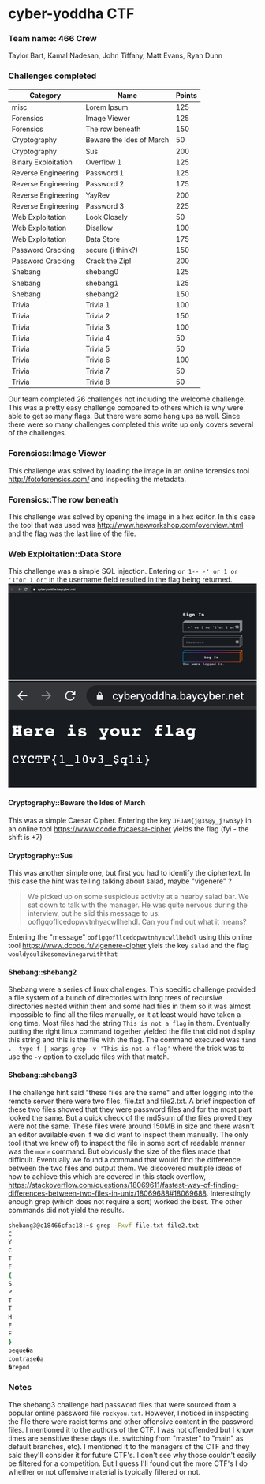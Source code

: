 # cyber-yoddha CTF

### Team name: 466 Crew

Taylor Bart, Kamal Nadesan, John Tiffany, Matt Evans, Ryan Dunn

### Challenges completed

|Category|Name|Points|
|--------|----|------|
|misc|Lorem Ipsum|125|
|Forensics|Image Viewer|125|
|Forensics|The row beneath|150|
|Cryptography|Beware the Ides of March|50|
|Cryptography|Sus|200|
|Binary Exploitation|Overflow 1|125|
|Reverse Engineering|Password 1|125|
|Reverse Engineering|Password 2|175|
|Reverse Engineering|YayRev|200|
|Reverse Engineering|Password 3|225|
|Web Exploitation|Look Closely|50|
|Web Exploitation|Disallow|100|
|Web Exploitation|Data Store|175|
|Password Cracking|secure (i think?)|150|
|Password Cracking|Crack the Zip!|200|
|Shebang|shebang0|125|
|Shebang|shebang1|125|
|Shebang|shebang2|150|
|Trivia|Trivia 1|100|
|Trivia|Trivia 2|150|
|Trivia|Trivia 3|100|
|Trivia|Trivia 4|50|
|Trivia|Trivia 5|50|
|Trivia|Trivia 6|100|
|Trivia|Trivia 7|50|
|Trivia|Trivia 8|50|


Our team completed 26 challenges not including the welcome challenge.  This was a pretty easy challenge compared to others which is why were able to get so many flags.  But there were some hang ups as well.  Since there were so many challenges completed this write up only covers several of the challenges.

### Forensics::Image Viewer

This challenge was solved by loading the image in an online forensics tool http://fotoforensics.com/ and inspecting the metadata.


### Forensics::The row beneath

This challenge was solved by opening the image in a hex editor.  In this case the tool that was used was http://www.hexworkshop.com/overview.html and the flag was the last line of the file.

### Web Exploitation::Data Store

This challenge was a simple SQL injection.  Entering `or 1-- -' or 1 or '1"or 1 or"` in the username field resulted in the flag being returned. ![cybery-sql-injection](../../../content/images/cybery-sql-injection.png) ![cyberry-flag](../../../content/images/cybery-flag.png)

#### Cryptography::Beware the Ides of March

This was a simple Caesar Cipher.  Entering the key `JFJAM{j@3$@y_j!wo3y}` in an online tool https://www.dcode.fr/caesar-cipher yields the flag (fyi - the shift is +7)

#### Cryptography::Sus

This was another simple one, but first you had to identify the ciphertext.  In this case the hint was telling talking about salad, maybe "vigenere" ?

> We picked up on some suspicious activity at a nearby salad bar. We sat down to talk with the manager. He was quite nervous during the interview, but he slid this message to us: ooflgqofllcedopwvtnhyacwllhehdl. Can you find out what it means?
> 

Entering the "message" `ooflgqofllcedopwvtnhyacwllhehdl`  using this online tool https://www.dcode.fr/vigenere-cipher yiels the key `salad` and the flag `wouldyoulikesomevinegarwiththat`

#### Shebang::shebang2

Shebang were a series of linux challenges.  This specific challenge provided a file system of a bunch of directories with long trees of recursive directories nested within them and some had files in them so it was almost impossible to find all the files manually, or it at least would have taken a long time. Most files had the string `This is not a flag` in them.  Eventually putting the right linux command together yielded the file that did not display this string and this is the file with the flag.  The command executed was `find . -type f | xargs grep -v 'This is not a flag'` where the trick was to use the `-v` option to exclude files with that match.

#### Shebang::shebang3

The challenge hint said "these files are the same" and after logging into the remote server there were two files, file.txt and file2.txt.  A brief inspection of these two files showed that they were password files and for the most part looked the same.  But a quick check of the md5sum of the files proved they were not the same.  These files were around 150MB in size and there wasn't an editor available even if we did want to inspect them manually.  The only tool (that we knew of) to inspect the file in some sort of readable manner was the `more` command.  But obviously the size of the files made that difficult.  Eventually we found a command that would find the difference between the two files and output them.  We discovered multiple ideas of how to achieve this which are covered in this stack overflow, https://stackoverflow.com/questions/18069611/fastest-way-of-finding-differences-between-two-files-in-unix/18069688#18069688.  Interestingly enough grep (which does not require a sort) worked the best.  The other commands did not yield the results.

```bash
shebang3@c18466cfac18:~$ grep -Fxvf file.txt file2.txt 
C
Y
C
T
F
{
S
P
T
T
H
F
F
}
peque�a
contrase�a
�repod
```

### Notes

The shebang3 challenge had password files that were sourced from a popular online password file `rockyou.txt`.  However, I noticed in inspecting the file there were racist terms and other offensive content in the password files.  I mentioned it to the authors of the CTF.  I was not offended but I know times are sensitive these days (i.e. switching from "master" to "main" as default branches, etc). I mentioned it to the managers of the CTF and they said they'll consider it for future CTF's.  I don't see why those couldn't easily be filtered for a competition.  But I guess I'll found out the more CTF's I do whether or not offensive material is typically filtered or not.